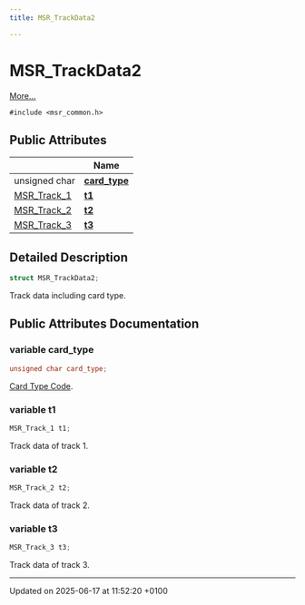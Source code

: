 ```yaml
---
title: MSR_TrackData2

---
```


# MSR_TrackData2



 [More...](#detailed-description)


`#include <msr_common.h>`

## Public Attributes

|                | Name           |
| -------------- | -------------- |
| unsigned char | **[card_type](struct_m_s_r___track_data2.md#variable-card-type)**  |
| [MSR_Track_1](struct_m_s_r___track__1.md) | **[t1](struct_m_s_r___track_data2.md#variable-t1)**  |
| [MSR_Track_2](struct_m_s_r___track__2.md) | **[t2](struct_m_s_r___track_data2.md#variable-t2)**  |
| [MSR_Track_3](struct_m_s_r___track__3.md) | **[t3](struct_m_s_r___track_data2.md#variable-t3)**  |

## Detailed Description

```cpp
struct MSR_TrackData2;
```


Track data including card type. 

## Public Attributes Documentation

### variable card_type

```cpp
unsigned char card_type;
```


[Card Type Code](group___m_s_r___c_a_r_d___c_o_d_e_s.md). 


### variable t1

```cpp
MSR_Track_1 t1;
```


Track data of track 1. 


### variable t2

```cpp
MSR_Track_2 t2;
```


Track data of track 2. 


### variable t3

```cpp
MSR_Track_3 t3;
```


Track data of track 3. 


-------------------------------

Updated on 2025-06-17 at 11:52:20 +0100